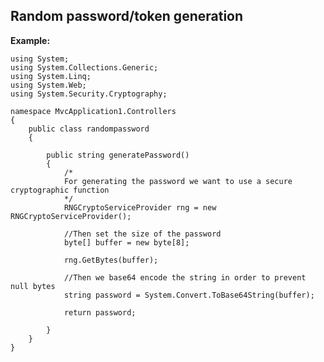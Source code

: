 
Random password/token generation
-------

**Example:**


	using System;
	using System.Collections.Generic;
	using System.Linq;
	using System.Web;
	using System.Security.Cryptography;

	namespace MvcApplication1.Controllers
	{
		public class randompassword
		{

			public string generatePassword()
			{
				/*
				For generating the password we want to use a secure cryptographic function
				*/
				RNGCryptoServiceProvider rng = new RNGCryptoServiceProvider();

				//Then set the size of the password
				byte[] buffer = new byte[8];

				rng.GetBytes(buffer);

				//Then we base64 encode the string in order to prevent null bytes
				string password = System.Convert.ToBase64String(buffer);

				return password;

			}
		}
	}

	
